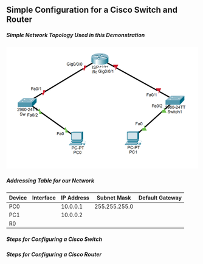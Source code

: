 ## Simple Configuration for a Cisco Switch and Router 

##### Simple Network Topology Used in this Demonstration

![My Image](https://github.com/sammiet03/Networking-Projects/blob/main/Simple%20Configuration/Simple%20Configuration.PNG)

##### Addressing Table for our Network
| Device | Interface | IP Address | Subnet Mask | Default Gateway | 
| ------ | --------- | ---------- | ----------- | --------------- |
| PC0    |           | 10.0.0.1   | 255.255.255.0 | 
| PC1    |           | 10.0.0.2   | | |
| R0     |           |            | | |

##### Steps for Configuring a Cisco Switch 


##### Steps for Configuring a Cisco Router
